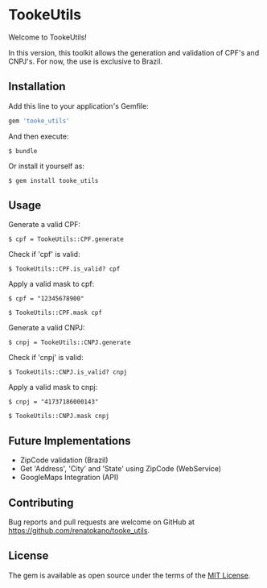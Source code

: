 # TookeUtils

Welcome to TookeUtils!

In this version, this toolkit allows the generation and validation of CPF's and CNPJ's. For now, the use is exclusive to Brazil.

## Installation

Add this line to your application's Gemfile:

```ruby
gem 'tooke_utils'
```

And then execute:

    $ bundle

Or install it yourself as:

    $ gem install tooke_utils

## Usage

Generate a valid CPF:

    $ cpf = TookeUtils::CPF.generate
    
Check if 'cpf' is valid:    
    
    $ TookeUtils::CPF.is_valid? cpf

Apply a valid mask to cpf:

    $ cpf = "12345678900"

    $ TookeUtils::CPF.mask cpf

Generate a valid CNPJ:

    $ cnpj = TookeUtils::CNPJ.generate

Check if 'cnpj' is valid:

    $ TookeUtils::CNPJ.is_valid? cnpj

Apply a valid mask to cnpj:

    $ cnpj = "41737186000143"

    $ TookeUtils::CNPJ.mask cnpj  

## Future Implementations

- ZipCode validation (Brazil)
- Get 'Address', 'City' and 'State' using ZipCode (WebService)
- GoogleMaps Integration (API)

## Contributing

Bug reports and pull requests are welcome on GitHub at https://github.com/renatokano/tooke_utils.

## License

The gem is available as open source under the terms of the [MIT License](http://opensource.org/licenses/MIT).
